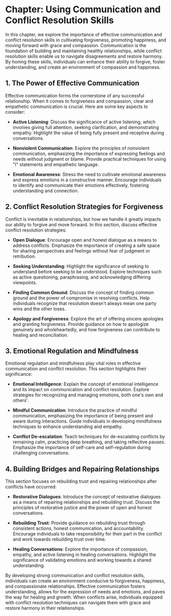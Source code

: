Chapter: Using Communication and Conflict Resolution Skills
===========================================================

In this chapter, we explore the importance of effective communication and conflict resolution skills in cultivating forgiveness, promoting happiness, and moving forward with grace and compassion. Communication is the foundation of building and maintaining healthy relationships, while conflict resolution skills enable us to navigate disagreements and restore harmony. By honing these skills, individuals can enhance their ability to forgive, foster understanding, and create an environment of compassion and happiness.

**1. The Power of Effective Communication**
-------------------------------------------

Effective communication forms the cornerstone of any successful relationship. When it comes to forgiveness and compassion, clear and empathetic communication is crucial. Here are some key aspects to consider:

* **Active Listening**: Discuss the significance of active listening, which involves giving full attention, seeking clarification, and demonstrating empathy. Highlight the value of being fully present and receptive during conversations.

* **Nonviolent Communication**: Explore the principles of nonviolent communication, emphasizing the importance of expressing feelings and needs without judgment or blame. Provide practical techniques for using "I" statements and empathetic language.

* **Emotional Awareness**: Stress the need to cultivate emotional awareness and express emotions in a constructive manner. Encourage individuals to identify and communicate their emotions effectively, fostering understanding and connection.

**2. Conflict Resolution Strategies for Forgiveness**
-----------------------------------------------------

Conflict is inevitable in relationships, but how we handle it greatly impacts our ability to forgive and move forward. In this section, discuss effective conflict resolution strategies:

* **Open Dialogue**: Encourage open and honest dialogue as a means to address conflicts. Emphasize the importance of creating a safe space for sharing perspectives and feelings without fear of judgment or retribution.

* **Seeking Understanding**: Highlight the significance of seeking to understand before seeking to be understood. Explore techniques such as active questioning, paraphrasing, and acknowledging differing viewpoints.

* **Finding Common Ground**: Discuss the concept of finding common ground and the power of compromise in resolving conflicts. Help individuals recognize that resolution doesn't always mean one party wins and the other loses.

* **Apology and Forgiveness**: Explore the art of offering sincere apologies and granting forgiveness. Provide guidance on how to apologize genuinely and wholeheartedly, and how forgiveness can contribute to healing and reconciliation.

**3. Emotional Regulation and Mindfulness**
-------------------------------------------

Emotional regulation and mindfulness play vital roles in effective communication and conflict resolution. This section highlights their significance:

* **Emotional Intelligence**: Explain the concept of emotional intelligence and its impact on communication and conflict resolution. Explore strategies for recognizing and managing emotions, both one's own and others'.

* **Mindful Communication**: Introduce the practice of mindful communication, emphasizing the importance of being present and aware during interactions. Guide individuals in developing mindfulness techniques to enhance understanding and empathy.

* **Conflict De-escalation**: Teach techniques for de-escalating conflicts by remaining calm, practicing deep breathing, and taking reflective pauses. Emphasize the importance of self-care and self-regulation during challenging conversations.

**4. Building Bridges and Repairing Relationships**
---------------------------------------------------

This section focuses on rebuilding trust and repairing relationships after conflicts have occurred:

* **Restorative Dialogues**: Introduce the concept of restorative dialogues as a means of repairing relationships and rebuilding trust. Discuss the principles of restorative justice and the power of open and honest conversations.

* **Rebuilding Trust**: Provide guidance on rebuilding trust through consistent actions, honest communication, and accountability. Encourage individuals to take responsibility for their part in the conflict and work towards rebuilding trust over time.

* **Healing Conversations**: Explore the importance of compassion, empathy, and active listening in healing conversations. Highlight the significance of validating emotions and working towards a shared understanding.

By developing strong communication and conflict resolution skills, individuals can create an environment conducive to forgiveness, happiness, and compassionate relationships. Effective communication fosters understanding, allows for the expression of needs and emotions, and paves the way for healing and growth. When conflicts arise, individuals equipped with conflict resolution techniques can navigate them with grace and restore harmony in their relationships.
